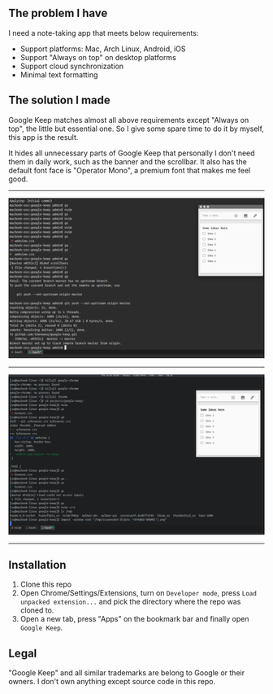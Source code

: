 ## The problem I have

I need a note-taking app that meets below requirements:

* Support platforms: Mac, Arch Linux, Android, iOS
* Support "Always on top" on desktop platforms
* Support cloud synchronization
* Minimal text formatting

## The solution I made

Google Keep matches almost all above requirements except "Always on top", the little but essential one. So I give some spare time to do it by myself, this app is the result.

It hides all unnecessary parts of Google Keep that personally I don't need them in daily work, such as the banner and the scrollbar. It also has the default font face is "Operator Mono", a premium font that makes me feel good.

---

![OS X](/screenshot-osx.png?raw=true)

---

![Linux](/screenshot-linux.png?raw=true)

---

## Installation

1. Clone this repo
2. Open Chrome/Settings/Extensions, turn on `Developer mode`, press `Load unpacked extension...` and pick the directory where the repo was cloned to.
3. Open a new tab, press "Apps" on the bookmark bar and finally open `Google Keep`.

## Legal

"Google Keep" and all similar trademarks are belong to Google or their owners. I don't own anything except source code in this repo.
